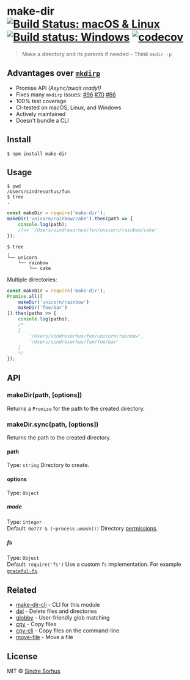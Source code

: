 # make-dir [![Build Status: macOS & Linux](https://travis-ci.org/sindresorhus/make-dir.svg?branch=master)](https://travis-ci.org/sindresorhus/make-dir) [![Build status: Windows](https://ci.appveyor.com/api/projects/status/e0vtt8y600w91gcs/branch/master?svg=true)](https://ci.appveyor.com/project/sindresorhus/make-dir/branch/master) [![codecov](https://codecov.io/gh/sindresorhus/make-dir/branch/master/graph/badge.svg)](https://codecov.io/gh/sindresorhus/make-dir)
> Make a directory and its parents if needed - Think `mkdir -p`
## Advantages over [`mkdirp`](https://github.com/substack/node-mkdirp)
- Promise API *(Async/await ready!)*
- Fixes many `mkdirp` issues: [#96](https://github.com/substack/node-mkdirp/pull/96) [#70](https://github.com/substack/node-mkdirp/issues/70) [#66](https://github.com/substack/node-mkdirp/issues/66)
- 100% test coverage
- CI-tested on macOS, Linux, and Windows
- Actively maintained
- Doesn't bundle a CLI
## Install
```
$ npm install make-dir
```
## Usage
```
$ pwd
/Users/sindresorhus/fun
$ tree
.
```
```js
const makeDir = require('make-dir');
makeDir('unicorn/rainbow/cake').then(path => {
	console.log(path);
	//=> '/Users/sindresorhus/fun/unicorn/rainbow/cake'
});
```
```
$ tree
.
└── unicorn
    └── rainbow
        └── cake
```
Multiple directories:
```js
const makeDir = require('make-dir');
Promise.all([
	makeDir('unicorn/rainbow')
	makeDir('foo/bar')
]).then(paths => {
	console.log(paths);
	/*
	[
		'/Users/sindresorhus/fun/unicorn/rainbow',
		'/Users/sindresorhus/fun/foo/bar'
	]
	*/
});
```
## API
### makeDir(path, [options])
Returns a `Promise` for the path to the created directory.
### makeDir.sync(path, [options])
Returns the path to the created directory.
#### path
Type: `string`
Directory to create.
#### options
Type: `Object`
##### mode
Type: `integer`<br>
Default: `0o777 & (~process.umask())`
Directory [permissions](https://x-team.com/blog/file-system-permissions-umask-node-js/).
##### fs
Type: `Object`<br>
Default: `require('fs')`
Use a custom `fs` implementation. For example [`graceful-fs`](https://github.com/isaacs/node-graceful-fs).
## Related
- [make-dir-cli](https://github.com/sindresorhus/make-dir-cli) - CLI for this module
- [del](https://github.com/sindresorhus/del) - Delete files and directories
- [globby](https://github.com/sindresorhus/globby) - User-friendly glob matching
- [cpy](https://github.com/sindresorhus/cpy) - Copy files
- [cpy-cli](https://github.com/sindresorhus/cpy-cli) - Copy files on the command-line
- [move-file](https://github.com/sindresorhus/move-file) - Move a file
## License
MIT © [Sindre Sorhus](https://sindresorhus.com)
